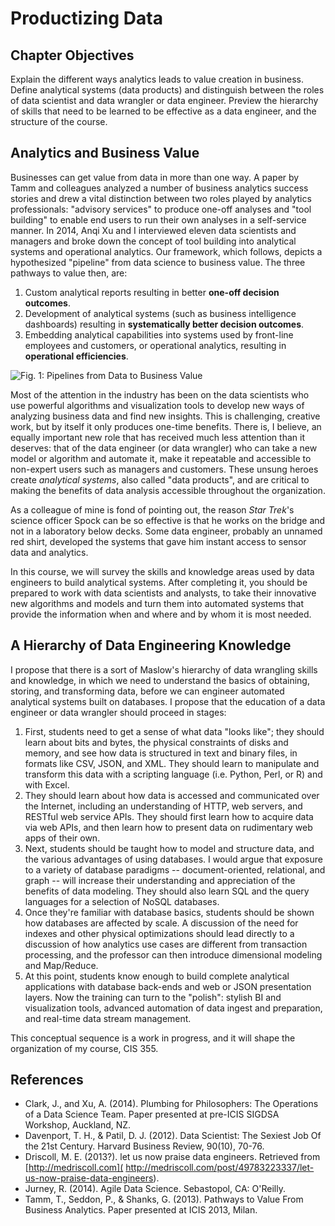 # Productizing Data

## Chapter Objectives
Explain the different ways analytics leads to value creation in business. 
Define analytical systems (data products) and distinguish between the roles 
of data scientist and data wrangler or data engineer.  Preview the hierarchy
of skills that need to be learned to be effective as a data engineer, and
the structure of the course.

## Analytics and Business Value

Businesses can get value from data in more than one way.  A paper by Tamm and
colleagues analyzed a number of business analytics success stories and drew a
vital distinction between two roles played by analytics professionals:
"advisory services" to produce one-off analyses and "tool building" to enable
end users to run their own analyses in a self-service manner.  In 2014, Anqi
Xu and I interviewed eleven data scientists and managers and broke down the 
concept of tool building into analytical systems and operational analytics.
Our framework, which follows, depicts a hypothesized "pipeline" from data
science to business value.  The three pathways to value then, are:

1. Custom analytical reports resulting in better **one-off decision outcomes**.
2. Development of analytical systems (such as business intelligence 
  dashboards) resulting in **systematically better decision outcomes**.
3. Embedding analytical capabilities into systems used by front-line employees
  and customers, or operational analytics, resulting in **operational 
  efficiencies**.
  
![Fig. 1: Pipelines from Data to Business Value](/images/both_pipelines_2.png)

Most of the attention in the industry has been on the data scientists who use
powerful algorithms and visualization tools to develop new ways of analyzing
business data and find new insights.  This is challenging, creative work, but
by itself it only produces one-time benefits.  There is, I believe, an
equally important new role that has received much less attention than it 
deserves: that of the data engineer (or data wrangler) who can take a new
model or algorithm and automate it, make it repeatable and accessible to
non-expert users such as managers and customers.  These unsung heroes create
*analytical systems*, also called "data products", and are critical to making
the benefits of data analysis accessible throughout the organization.

As a colleague of mine is fond of pointing out, the reason *Star Trek*'s 
science officer Spock can be so effective is that he works on the bridge and
not in a laboratory below decks.  Some data engineer, probably an unnamed 
red shirt, developed the systems that gave him instant access to sensor data
and analytics.

In this course, we will survey the skills and knowledge areas used by data
engineers to build analytical systems.  After completing it, you should be
prepared to work with data scientists and analysts, to take their innovative
new algorithms and models and turn them into automated systems that provide
the information when and where and by whom it is most needed.

## A Hierarchy of Data Engineering Knowledge

I propose that there is a sort of Maslow's hierarchy of data wrangling skills
and knowledge, in which we need to understand the basics of obtaining,
storing, and transforming data, before we can engineer automated analytical
systems built on databases.  I propose that the education of a data engineer
or data wrangler should proceed in stages:

1. First, students need to get a sense of what data "looks like"; they should
  learn about bits and bytes, the physical constraints of disks and memory,
  and see how data is structured in text and binary files, in formats like
  CSV, JSON, and XML.  They should learn to manipulate and transform this data
  with a scripting language (i.e. Python, Perl, or R) and with Excel.
2. They should learn about how data is accessed and communicated over the
  Internet, including an understanding of HTTP, web servers, and RESTful web
  service APIs.  They should first learn how to acquire data via web APIs, and
  then learn how to present data on rudimentary web apps of their own.
3. Next, students should be taught how to model and structure data, and the 
  various advantages of using databases.  I would argue that exposure to a 
  variety of database paradigms -- document-oriented, relational, and 
  graph -- will increase their understanding and appreciation of the benefits
  of data modeling.  They should also learn SQL and the query languages
  for a selection of NoSQL databases.
4. Once they're familiar with database basics, students should be shown how
  databases are affected by scale.  A discussion of the need for indexes and
  other physical optimizations should lead directly to a discussion of how
  analytics use cases are different from transaction processing, and the
  professor can then introduce dimensional modeling and Map/Reduce.
5. At this point, students know enough to build complete analytical 
  applications with database back-ends and web or JSON presentation layers.
  Now the training can turn to the "polish": stylish BI and visualization
  tools, advanced automation of data ingest and preparation, and real-time
  data stream management.

This conceptual sequence is a work in progress, and it will shape the 
organization of my course, CIS 355.

## References
- Clark, J., and Xu, A. (2014). Plumbing for Philosophers: The Operations of a 
  Data Science Team. Paper presented at pre-ICIS SIGDSA Workshop, Auckland, NZ.
- Davenport, T. H., & Patil, D. J. (2012). Data Scientist: The Sexiest Job Of 
  the 21st Century. Harvard Business Review, 90(10), 70-76.
- Driscoll, M. E. (2013?). let us now praise data engineers. Retrieved from
  [http://medriscoll.com](
  http://medriscoll.com/post/49783223337/let-us-now-praise-data-engineers).
- Jurney, R. (2014). Agile Data Science. Sebastopol, CA: O'Reilly.
- Tamm, T., Seddon, P., & Shanks, G. (2013). Pathways to Value From Business 
  Analytics. Paper presented at ICIS 2013, Milan.
